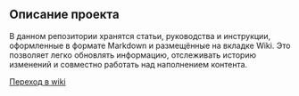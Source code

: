 ## Описание проекта

В данном репозитории хранятся статьи, руководства и инструкции, оформленные в формате Markdown и размещённые на вкладке Wiki. Это позволяет легко обновлять информацию, отслеживать историю изменений и совместно работать над наполнением контента.

[Переход в wiki](https://github.com/week-book/open_wiki/wiki) 
